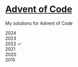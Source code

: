 # <a href='https://adventofcode.com/'>Advent of Code</a>
My solutions for Advent of Code

2024<br>
2023<br>
2022 ✓<br>
2021<br>
2020<br>
2015
